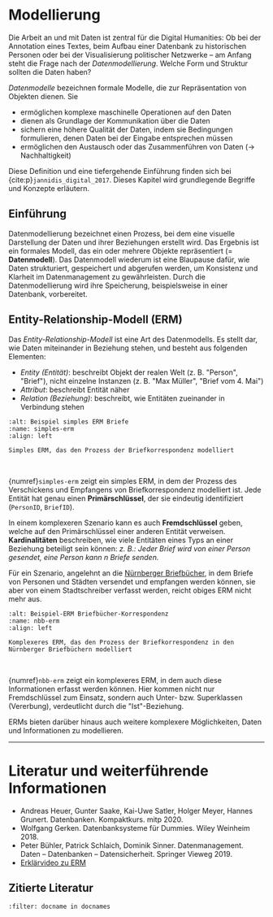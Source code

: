 # Modellierung
 
Die Arbeit an und mit Daten ist zentral für die Digital Humanities: Ob bei der Annotation eines Textes, beim Aufbau einer Datenbank zu historischen Personen oder bei der Visualisierung politischer Netzwerke – am Anfang steht die Frage nach der *Datenmodellierung*. Welche Form und Struktur sollten die Daten haben?

*Datenmodelle* bezeichnen formale Modelle, die zur Repräsentation von Objekten dienen. Sie
- ermöglichen komplexe maschinelle Operationen auf den Daten
- dienen als Grundlage der Kommunikation über die Daten
- sichern eine höhere Qualität der Daten, indem sie Bedingungen formulieren, denen Daten bei der Eingabe entsprechen müssen
- ermöglichen den Austausch oder das Zusammenführen von Daten (→ Nachhaltigkeit)

Diese Definition und eine tiefergehende Einführung finden sich bei {cite:p}`jannidis_digital_2017`. Dieses Kapitel wird grundlegende Begriffe und Konzepte erläutern.

## Einführung
Datenmodellierung bezeichnet einen Prozess, bei dem eine visuelle Darstellung der Daten und ihrer Beziehungen erstellt wird. Das Ergebnis ist ein formales Modell, das ein oder mehrere Objekte repräsentiert (= **Datenmodell**). Das Datenmodell wiederum ist eine Blaupause dafür, wie Daten strukturiert, gespeichert und abgerufen werden, um Konsistenz und Klarheit im Datenmanagement zu gewährleisten. Durch die Datenmodellierung wird ihre Speicherung, beispielsweise in einer Datenbank, vorbereitet.

## Entity-Relationship-Modell (ERM)
Das *Entity-Relationship-Modell* ist eine Art des Datenmodells. Es stellt dar, wie Daten miteinander in Beziehung stehen, und besteht aus folgenden Elementen:
- *Entity (Entität)*: beschreibt Objekt der realen Welt (z. B. "Person", "Brief"), nicht einzelne Instanzen (z. B. "Max Müller", "Brief vom 4. Mai")
- *Attribut*: beschreibt Entität näher
- *Relation (Beziehung)*: beschreibt, wie Entitäten zueinander in Verbindung stehen

```{figure} ../img/simples-erm.drawio.png
:alt: Beispiel simples ERM Briefe
:name: simples-erm
:align: left

Simples ERM, das den Prozess der Briefkorrespondenz modelliert
```
<br/>

{numref}`simples-erm` zeigt ein simples ERM, in dem der Prozess des Verschickens und Empfangens von Briefkorrespondenz modelliert ist. Jede Entität hat genau einen **Primärschlüssel**, der sie eindeutig identifiziert (`PersonID`, `BriefID`).

In einem komplexeren Szenario kann es auch **Fremdschlüssel** geben, welche auf den Primärschlüssel einer anderen Entität verweisen. **Kardinalitäten** beschreiben, wie viele Entitäten eines Typs an einer Beziehung beteiligt sein können: *z. B.: Jeder Brief wird von einer Person gesendet, eine Person kann n Briefe senden.*

Für ein Szenario, angelehnt an die [Nürnberger Briefbücher](http://lme70.informatik.uni-erlangen.de:8060/exist/apps/nuernberger-briefbuecher/index.html), in dem Briefe von Personen und Städten versendet und empfangen werden können, sie aber von einem Stadtschreiber verfasst werden, reicht obiges ERM nicht mehr aus. 

```{figure} ../img/erm-briefbuecher.drawio.png
:alt: Beispiel-ERM Briefbücher-Korrespondenz
:name: nbb-erm
:align: left

Komplexeres ERM, das den Prozess der Briefkorrespondenz in den Nürnberger Briefbüchern modelliert
```
<br/>

{numref}`nbb-erm` zeigt ein komplexeres ERM, in dem auch diese Informationen erfasst werden können. Hier kommen nicht nur Fremdschlüssel zum Einsatz, sondern auch Unter- bzw. Superklassen (Vererbung), verdeutlicht durch die "Ist"-Beziehung. 

ERMs bieten darüber hinaus auch weitere komplexere Möglichkeiten, Daten und Informationen zu modellieren.


---
# Literatur und weiterführende Informationen
- Andreas Heuer, Gunter Saake, Kai-Uwe Satler, Holger Meyer, Hannes Grunert. Datenbanken. Kompaktkurs. mitp 2020.
- Wolfgang Gerken. Datenbanksysteme für Dummies. Wiley Weinheim 2018.
- Peter Bühler, Patrick Schlaich, Dominik Sinner. Datenmanagement. Daten – Datenbanken – Datensicherheit. Springer Vieweg 2019.
- [Erklärvideo zu ERM](https://studyflix.de/informatik/er-modell-7476?topic_id=16) 

## Zitierte Literatur

```{bibliography}
:filter: docname in docnames
```


